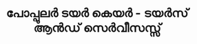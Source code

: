 ---
title: "പോപ്പുലർ ടയർ കെയർ - ടയർസ് ആൻഡ് സെർവീസസ്സ്"
url: /muvaarrrrupulll/pooppul-tty-key-tty-s-aa-dd-se-viisss/
shop: tyres
---